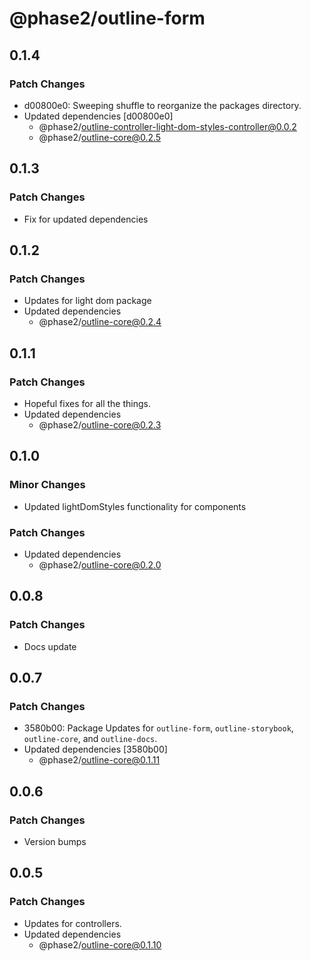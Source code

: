 # @phase2/outline-form

## 0.1.4

### Patch Changes

- d00800e0: Sweeping shuffle to reorganize the packages directory.
- Updated dependencies [d00800e0]
  - @phase2/outline-controller-light-dom-styles-controller@0.0.2
  - @phase2/outline-core@0.2.5

## 0.1.3

### Patch Changes

- Fix for updated dependencies

## 0.1.2

### Patch Changes

- Updates for light dom package
- Updated dependencies
  - @phase2/outline-core@0.2.4

## 0.1.1

### Patch Changes

- Hopeful fixes for all the things.
- Updated dependencies
  - @phase2/outline-core@0.2.3

## 0.1.0

### Minor Changes

- Updated lightDomStyles functionality for components

### Patch Changes

- Updated dependencies
  - @phase2/outline-core@0.2.0

## 0.0.8

### Patch Changes

- Docs update

## 0.0.7

### Patch Changes

- 3580b00: Package Updates for `outline-form`, `outline-storybook`, `outline-core`, and `outline-docs`.
- Updated dependencies [3580b00]
  - @phase2/outline-core@0.1.11

## 0.0.6

### Patch Changes

- Version bumps

## 0.0.5

### Patch Changes

- Updates for controllers.
- Updated dependencies
  - @phase2/outline-core@0.1.10
